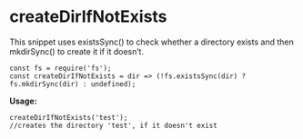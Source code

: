 # createDirIfNotExists
This snippet uses existsSync() to check whether a directory exists and then mkdirSync() to create it if it doesn’t.

```
const fs = require('fs');
const createDirIfNotExists = dir => (!fs.existsSync(dir) ? fs.mkdirSync(dir) : undefined);
```

**Usage:**
```
createDirIfNotExists('test');
//creates the directory 'test', if it doesn't exist
```

